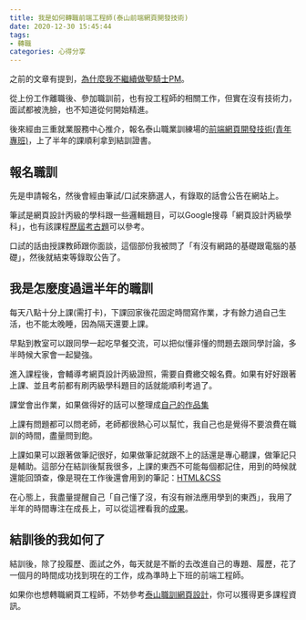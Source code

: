 ```yaml
---
title: 我是如何轉職前端工程師(泰山前端網頁開發技術)
date: 2020-12-30 15:45:44
tags:
- 轉職
categories: 心得分享
---
```


之前的文章有提到，[為什麼我不繼續做聖騎士PM](https://bolaslien.github.io/blog/2020/08/19/%E7%82%BA%E4%BB%80%E9%BA%BC%E6%88%91%E4%B8%8D%E7%B9%BC%E7%BA%8C%E5%81%9A%E8%81%96%E9%A8%8E%E5%A3%ABPM/)。

從上份工作離職後、參加職訓前，也有投工程師的相關工作，但實在沒有技術力，面試都被洗臉，也不知道從何開始精進。

後來經由三重就業服務中心推介，報名泰山職業訓練場的[前端網頁開發技術(青年專班)](https://wdaweb.github.io/)，上了半年的課順利拿到結訓證書。

<!-- more -->

## 報名職訓

先是申請報名，然後會經由筆試/口試來篩選人，有錄取的話會公告在網站上。

筆試是網頁設計丙級的學科跟一些邏輯題目，可以Google搜尋「網頁設計丙級學科」，也有該課程[歷屆考古題](https://tkyhkm.wda.gov.tw/cp.aspx?n=C7CCFBC3A81035CF&s=D4530250726828B1)可以參考。

口試的話由授課教師跟你面談，這個部份我被問了「有沒有網路的基礎跟電腦的基礎」，然後就結束等錄取公告了。

## 我是怎麼度過這半年的職訓

每天八點十分上課(需打卡)，下課回家後花固定時間寫作業，才有餘力過自己生活，也不能太晚睡，因為隔天還要上課。

早點到教室可以跟同學一起吃早餐交流，可以把似懂非懂的問題去跟同學討論，多半時候大家會一起變強。

進入課程後，會輔導考網頁設計丙級證照，需要自費繳交報名費。如果有好好跟著上課、並且考前都有刷丙級學科題目的話就能順利考過了。

課堂會出作業，如果做得好的話可以整理成[自己的作品集](https://bolaslien.github.io/)

上課有問題都可以問老師，老師都很熱心可以幫忙，我自己也是覺得不要浪費在職訓的時間，盡量問到飽。

上課如果可以跟著做筆記很好，如果做筆記就跟不上的話還是專心聽課，做筆記只是輔助。這部分在結訓後幫我很多，上課的東西不可能每個都記住，用到的時候就還能回頭查，像是現在工作後還會用到的筆記：[HTML&CSS](https://hackmd.io/dPX1LSUIQEK_g6sMa-YuNg)

在心態上，我盡量提醒自己「自己懂了沒，有沒有辦法應用學到的東西」，我用了半年的時間專注在成長上，可以從這裡看我的[成果](https://bolaslien.github.io/)。

## 結訓後的我如何了

結訓後，除了投履歷、面試之外，每天就是不斷的去改進自己的專題、履歷，花了一個月的時間成功找到現在的工作，成為準時上下班的前端工程師。

如果你也想轉職網頁工程師，不妨參考[泰山職訓網頁設計](https://wdaweb.github.io/)，你可以獲得更多課程資訊。